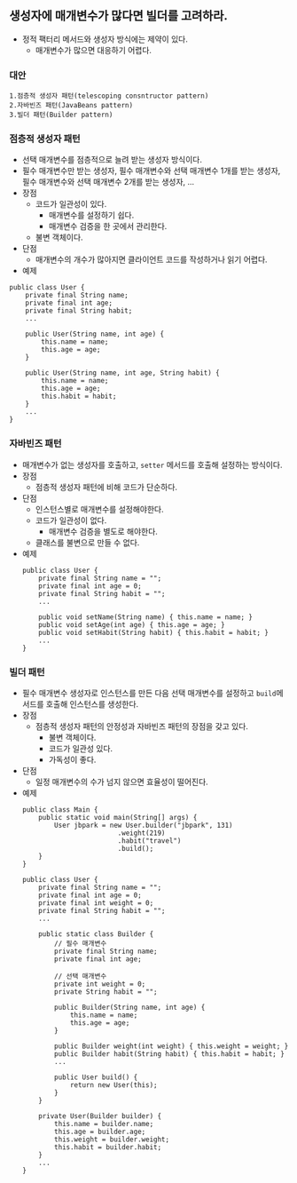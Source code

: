 ## 생성자에 매개변수가 많다면 빌더를 고려하라.
* 정적 팩터리 메서드와 생성자 방식에는 제약이 있다.
  * 매개변수가 많으면 대응하기 어렵다.
### 대안
    1.점층적 생성자 패턴(telescoping consntructor pattern)
    2.자바빈즈 패턴(JavaBeans pattern)
    3.빌더 패턴(Builder pattern)
### 점층적 생성자 패턴
  * 선택 매개변수를 점층적으로 늘려 받는 생성자 방식이다.
  * 필수 매개변수만 받는 생성자, 필수 매개변수와 선택 매개변수 1개를 받는 생성자, 필수 매개변수와 선택 매개변수 2개를 받는 생성자, ...
  * 장점
    * 코드가 일관성이 있다.
      * 매개변수를 설정하기 쉽다.
      * 매개변수 검증을 한 곳에서 관리한다.
    * 불변 객체이다.
  * 단점
    * 매개변수의 개수가 많아지면 클라이언트 코드를 작성하거나 읽기 어렵다.
  * 예제
  ```
  public class User {
      private final String name;
      private final int age;
      private final String habit;
      ...
  
      public User(String name, int age) {
          this.name = name;
          this.age = age;
      }
  
      public User(String name, int age, String habit) {
          this.name = name;
          this.age = age;
          this.habit = habit;
      }
      ...
  }
  ```  
  
### 자바빈즈 패턴
* 매개변수가 없는 생성자를 호출하고, `setter` 메서드를 호출해 설정하는 방식이다.
* 장점
  * 점층적 생성자 패턴에 비해 코드가 단순하다.
* 단점
  * 인스턴스별로 매개변수를 설정해야한다.
  * 코드가 일관성이 없다.
    * 매개변수 검증을 별도로 해야한다.
  * 클래스를 불변으로 만들 수 없다.
* 예제
  ```
  public class User {
      private final String name = "";
      private final int age = 0;
      private final String habit = "";
      ...
  
      public void setName(String name) { this.name = name; }
      public void setAge(int age) { this.age = age; }
      public void setHabit(String habit) { this.habit = habit; }
      ...
  }
  ```  

### 빌더 패턴
* 필수 매개변수 생성자로 인스턴스를 만든 다음 선택 매개변수를 설정하고 `build`메서드를 호출해 인스턴스를 생성한다.
* 장점
  * 점층적 생성자 패턴의 안정성과 자바빈즈 패턴의 장점을 갖고 있다.
    * 불변 객체이다.
    * 코드가 일관성 있다.
    * 가독성이 좋다.
* 단점
  * 일정 매개변수의 수가 넘지 않으면 효율성이 떨어진다.
* 예제
  ```
  public class Main {
      public static void main(String[] args) {
          User jbpark = new User.builder("jbpark", 131)
                          .weight(219)
                          .habit("travel")
                          .build();
      }
  }
  
  public class User {
      private final String name = "";
      private final int age = 0;
      private final int weight = 0;
      private final String habit = "";
      ...
  
      public static class Builder {
          // 필수 매개변수
          private final String name;
          private final int age;
  
          // 선택 매개변수
          private int weight = 0;
          private String habit = "";
          
          public Builder(String name, int age) {
              this.name = name;
              this.age = age;
          }
  
          public Builder weight(int weight) { this.weight = weight; }
          public Builder habit(String habit) { this.habit = habit; }
          ...
  
          public User build() {
              return new User(this);
          }
      }
  
      private User(Builder builder) {
          this.name = builder.name;
          this.age = builder.age;
          this.weight = builder.weight;
          this.habit = builder.habit;
      }
      ...
  }
  ```
